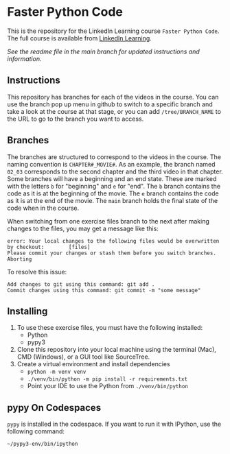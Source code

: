 # Faster Python Code
This is the repository for the LinkedIn Learning course `Faster Python Code`. The full course is available from [LinkedIn Learning][lil-course-url].

_See the readme file in the main branch for updated instructions and information._
## Instructions
This repository has branches for each of the videos in the course. You can use the branch pop up menu in github to switch to a specific branch and take a look at the course at that stage, or you can add `/tree/BRANCH_NAME` to the URL to go to the branch you want to access.

## Branches
The branches are structured to correspond to the videos in the course. The naming convention is `CHAPTER#_MOVIE#`. As an example, the branch named `02_03` corresponds to the second chapter and the third video in that chapter. 
Some branches will have a beginning and an end state. These are marked with the letters `b` for "beginning" and `e` for "end". The `b` branch contains the code as it is at the beginning of the movie. The `e` branch contains the code as it is at the end of the movie. The `main` branch holds the final state of the code when in the course.

When switching from one exercise files branch to the next after making changes to the files, you may get a message like this:

    error: Your local changes to the following files would be overwritten by checkout:        [files]
    Please commit your changes or stash them before you switch branches.
    Aborting

To resolve this issue:
	
    Add changes to git using this command: git add .
	Commit changes using this command: git commit -m "some message"

## Installing
1. To use these exercise files, you must have the following installed:
	- Python
    - pypy3
2. Clone this repository into your local machine using the terminal (Mac), CMD (Windows), or a GUI tool like SourceTree.
3. Create a virtual environment and install dependencies
    - `python -m venv venv`
    - `./venv/bin/python -m pip install -r requirements.txt`
    - Point your IDE to use the Python from `./venv/bin/python`

## pypy On Codespaces

`pypy` is installed in the codespace. If you want to run it with IPython, use the following command:  

```
~/pypy3-env/bin/ipython
```


[0]: # (Replace these placeholder URLs with actual course URLs)

[lil-course-url]: https://www.linkedin.com/learning/
[lil-thumbnail-url]: http://

